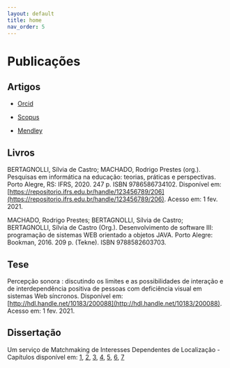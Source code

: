```yaml
---
layout: default
title: home
nav_order: 5
---  
```


# Publicações

## Artigos

* [Orcid](http://orcid.org/0000-0003-0428-6387)

* [Scopus](https://www.scopus.com/authid/detail.uri?authorId=55574842400)

* [Mendley](https://www.mendeley.com/profiles/rodrigo-prestes-machado/)

## Livros

BERTAGNOLLI, Sílvia de Castro; MACHADO, Rodrigo Prestes (org.). Pesquisas em informática na educação: teorias, práticas e perspectivas. Porto Alegre, RS: IFRS, 2020. 247 p. ISBN 9786586734102. Disponível em: [https://repositorio.ifrs.edu.br/handle/123456789/206](https://repositorio.ifrs.edu.br/handle/123456789/206). Acesso em: 1 fev. 2021.

MACHADO, Rodrigo Prestes; BERTAGNOLLI, Sílvia de Castro; BERTAGNOLLI, Sílvia de Castro (Org.). Desenvolvimento de software III: programação de sistemas WEB orientado a objetos JAVA. Porto Alegre: Bookman, 2016. 209 p. (Tekne). ISBN 9788582603703.

## Tese

Percepção sonora : discutindo os limites e as possibilidades de interação e de interdependência positiva de pessoas com deficiência visual em sistemas Web síncronos. Disponível em: [http://hdl.handle.net/10183/200088](http://hdl.handle.net/10183/200088). Acesso em: 1 fev. 2021.

## Dissertação

Um serviço de Matchmaking de Interesses Dependentes de Localização - Capítulos disponível em: [1](http://www2.dbd.puc-rio.br/pergamum/tesesabertas/0310867_05_pretextual.pdf), [2](http://www2.dbd.puc-rio.br/pergamum/tesesabertas/0310867_05_cap_01.pdf), [3](http://www2.dbd.puc-rio.br/pergamum/tesesabertas/0310867_05_cap_02.pdf), [4](http://www2.dbd.puc-rio.br/pergamum/tesesabertas/0310867_05_cap_03.pdf), [5](http://www2.dbd.puc-rio.br/pergamum/tesesabertas/0310867_05_cap_04.pdf), [6](http://www2.dbd.puc-rio.br/pergamum/tesesabertas/0310867_05_cap_07.pdf), [7](http://www2.dbd.puc-rio.br/pergamum/tesesabertas/0310867_05_cap_08.pdf)
